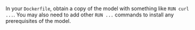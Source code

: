 In your `Dockerfile`, obtain a copy of the model with something like `RUN curl ...`.
You may also need to add other `RUN ...` commands to install any prerequisites of the model.


